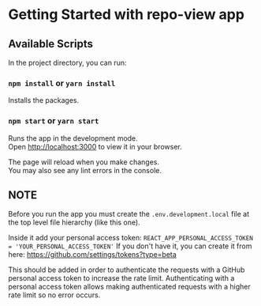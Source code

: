 # Getting Started with repo-view app

## Available Scripts

In the project directory, you can run:

### `npm install` or `yarn install`

Installs the packages.

### `npm start` or `yarn start`

Runs the app in the development mode.\
Open [http://localhost:3000](http://localhost:3000) to view it in your browser.

The page will reload when you make changes.\
You may also see any lint errors in the console.

## NOTE

Before you run the app you must create the `.env.development.local` file at the top level file hierarchy (like this one).

Inside it add your personal access token: `REACT_APP_PERSONAL_ACCESS_TOKEN = 'YOUR_PERSONAL_ACCESS_TOKEN'` 
If you don't have it, you can create it from here: https://github.com/settings/tokens?type=beta

This should be added in order to authenticate the requests with a GitHub personal access token to increase the rate limit. Authenticating with a personal access token allows making authenticated requests with a higher rate limit so no error occurs.

